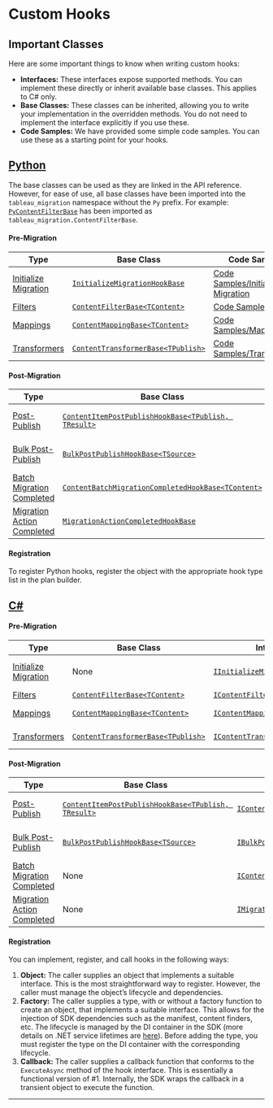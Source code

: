 # Custom Hooks

## Important Classes

Here are some important things to know when writing custom hooks:

- **Interfaces:** These interfaces expose supported methods. You can implement these directly or inherit available base classes. This applies to C# only.
- **Base Classes:** These classes can be inherited, allowing you to write your implementation in the overridden methods. You do not need to implement the interface explicitly if you use these.
- **Code Samples:** We have provided some simple code samples. You can use these as a starting point for your hooks.

## [Python](#tab/Python)

The base classes can be used as they are linked in the API reference. However, for ease of use, all base classes have been imported into the `tableau_migration` namespace without the `Py` prefix.
For example: [`PyContentFilterBase`](~/api-python/reference/tableau_migration.migration_engine_hooks_filters_interop.PyContentFilterBase.md) has been imported as `tableau_migration.ContentFilterBase`.

#### Pre-Migration

| Type                                                                                                    | Base Class                                                                                                                                             | Code Samples                                                                 |
|---------------------------------------------------------------------------------------------------------|--------------------------------------------------------------------------------------------------------------------------------------------------------|------------------------------------------------------------------------------|
| [Initialize Migration](~/api-python/reference/tableau_migration.migration_engine_hooks_interop.md)      | [`InitializeMigrationHookBase`](~/api-python/reference/tableau_migration.migration_engine_hooks_interop.PyInitializeMigrationHookBase.md)              | [Code Samples/Initialize Migration](~/samples/initialize-migration/index.md) |
| [Filters](~/api-python/reference/tableau_migration.migration_engine_hooks_filters_interop.md)           | [`ContentFilterBase<TContent>`](~/api-python/reference/tableau_migration.migration_engine_hooks_filters_interop.PyContentFilterBase.md)                | [Code Samples/Filters](~/samples/filters/index.md)                           |
| [Mappings](~/api-python/reference/tableau_migration.migration_engine_hooks_mappings_interop.md)         | [`ContentMappingBase<TContent>`](~/api-python/reference/tableau_migration.migration_engine_hooks_mappings_interop.PyContentMappingBase.md)             | [Code Samples/Mappings](~/samples/mappings/index.md)                         |
| [Transformers](~/api-python/reference/tableau_migration.migration_engine_hooks_transformers_interop.md) | [`ContentTransformerBase<TPublish>`](~/api-python/reference/tableau_migration.migration_engine_hooks_transformers_interop.PyContentTransformerBase.md) | [Code Samples/Transformers](~/samples/transformers/index.md)                 |

#### Post-Migration

| Type                                                                                                        | Base Class                                                                                                                                                                | Code Samples                                                                   |
|-------------------------------------------------------------------------------------------------------------|---------------------------------------------------------------------------------------------------------------------------------------------------------------------------|--------------------------------------------------------------------------------|
| [Post-Publish](~/api-python/reference/tableau_migration.migration_engine_hooks_postpublish_interop.md)      | [`ContentItemPostPublishHookBase<TPublish, TResult>`](~/api-python/reference/tableau_migration.migration_engine_hooks_postpublish_interop.PyBulkPostPublishHookBase.md)   | [Code Samples/Post-Publish Hooks](~/samples/post-publish/index.md)             |
| [Bulk Post-Publish](~/api-python/reference/tableau_migration.migration_engine_hooks_postpublish_interop.md) | [`BulkPostPublishHookBase<TSource>`](~/api-python/reference/tableau_migration.migration_engine_hooks_postpublish_interop.PyBulkPostPublishHookBase.md)                    | [Code Samples/Bulk Post-Publish](~/samples/bulk-post-publish/index.md)         |
| [Batch Migration Completed](~/api-python/reference/tableau_migration.migration_engine_hooks_interop.md)     | [`ContentBatchMigrationCompletedHookBase<TContent>`](~/api-python/reference/tableau_migration.migration_engine_hooks_interop.PyContentBatchMigrationCompletedHookBase.md) | [Code Samples/Batch Completed](~/samples/batch-migration-completed/index.md)   |
| [Migration Action Completed](~/api-python/reference/tableau_migration.migration_engine_hooks_interop.md)    | [`MigrationActionCompletedHookBase`](~/api-python/reference/tableau_migration.migration_engine_hooks_interop.PyMigrationActionCompletedHookBase.md)                       | [Code Samples/Action Completed](~/samples/migration-action-completed/index.md) |

#### Registration

To register Python hooks, register the object with the appropriate hook type list in the plan builder.

## [C#](#tab/CSharp)

#### Pre-Migration

| Type											                                                          | Base Class		                                                                                                                                   | Interface 		                                                                                           | Code Samples		                                                          |
|---------------------------------------------------------------------------------------------------------|----------------------------------------------------------------------------------------------------------------------------------------------------|-----------------------------------------------------------------------------------------------------------|------------------------------------------------------------------------------|
| [Initialize Migration](xref:Tableau.Migration.Engine.Hooks)                                             | None                                                                                                                                               | [`IInitializeMigrationHook`](xref:Tableau.Migration.Engine.Hooks.IInitializeMigrationHook)                | [Code Samples/Initialize Migration](~/samples/initialize-migration/index.md) |
| [Filters](xref:Tableau.Migration.Engine.Hooks.Filters)                                                  | [`ContentFilterBase<TContent>`](xref:Tableau.Migration.Engine.Hooks.Filters.ContentFilterBase`1)                                                   | [`IContentFilter<TContent>`](xref:Tableau.Migration.Engine.Hooks.Filters.IContentFilter`1)                | [Code Samples/Filters](~/samples/filters/index.md)                           |
| [Mappings](xref:Tableau.Migration.Engine.Hooks.Mappings)                                                | [`ContentMappingBase<TContent>`](xref:Tableau.Migration.Engine.Hooks.Mappings.ContentMappingBase`1)                                                | [`IContentMapping<TContent>`](xref:Tableau.Migration.Engine.Hooks.Mappings.IContentMapping`1)             | [Code Samples/Mappings](~/samples/mappings/index.md)                         |
| [Transformers](xref:Tableau.Migration.Engine.Hooks.Transformers)                                        | [`ContentTransformerBase<TPublish>`](xref:Tableau.Migration.Engine.Hooks.Transformers.ContentTransformerBase`1)                                    | [`IContentTransformer<TPublish>`](xref:Tableau.Migration.Engine.Hooks.Transformers.IContentTransformer`1) | [Code Samples/Transformers](~/samples/transformers/index.md)                 |

#### Post-Migration

| Type 		                                                                                               | Base Class 		                                                                                                                     | Interface 		                                                                                                            | Code Samples		                                                             |
|----------------------------------------------------------------------------------------------------------|-----------------------------------------------------------------------------------------------------------------------------------------|------------------------------------------------------------------------------------------------------------------------------|--------------------------------------------------------------------------------|
| [Post-Publish](xref:Tableau.Migration.Engine.Hooks.PostPublish)                                          | [`ContentItemPostPublishHookBase<TPublish, TResult>`](xref:Tableau.Migration.Engine.Hooks.PostPublish.ContentItemPostPublishHookBase`1) | [`IContentItemPostPublishHook<TContent>`](xref:Tableau.Migration.Engine.Hooks.PostPublish.IContentItemPostPublishHook`2)     | [Code Samples/Post-Publish Hooks](~/samples/post-publish/index.md)             |
| [Bulk Post-Publish](xref:Tableau.Migration.Engine.Hooks.PostPublish)                                     | [`BulkPostPublishHookBase<TSource>`](xref:Tableau.Migration.Engine.Hooks.PostPublish.BulkPostPublishHookBase`1)                         | [`IBulkPostPublishHook<TSource>`](xref:Tableau.Migration.Engine.Hooks.PostPublish.IBulkPostPublishHook`1)                    | [Code Samples/Bulk Post-Publish](~/samples/bulk-post-publish/index.md)         |
| [Batch Migration Completed](xref:Tableau.Migration.Engine.Hooks)                                         | None 		                                                                                                                             | [`IContentBatchMigrationCompletedHook<TContent>`](xref:Tableau.Migration.Engine.Hooks.IContentBatchMigrationCompletedHook`1) | [Code Samples/Batch Completed](~/samples/batch-migration-completed/index.md)   |
| [Migration Action Completed](xref:Tableau.Migration.Engine.Hooks)                                        | None 		                                                                                                                             | [`IMigrationActionCompletedHook`](xref:Tableau.Migration.Engine.Hooks.IMigrationActionCompletedHook)                         | [Code Samples/Action Completed](~/samples/migration-action-completed/index.md) |

#### Registration

You can implement, register, and call hooks in the following ways:

1. **Object:** The caller supplies an object that implements a suitable interface. This is the most straightforward way to register. However, the caller must manage the object’s lifecycle and dependencies.
2. **Factory:** The caller supplies a type, with or without a factory function to create an object, that implements a suitable interface. This allows for the injection of SDK dependencies such as the manifest, content finders, etc. The lifecycle is managed by the DI container in the SDK (more details on .NET service lifetimes are [here](https://learn.microsoft.com/en-us/dotnet/core/extensions/dependency-injection#service-lifetimes)). Before adding the type, you must register the type on the DI container with the corresponding lifecycle.
3. **Callback:** The caller supplies a callback function that conforms to the `ExecuteAsync` method of the hook interface. This is essentially a functional version of #1. Internally, the SDK wraps the callback in a transient object to execute the function.

---